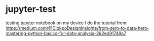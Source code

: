 # jupyter-test
testing jupyter notebook on my device
I do the tutorial from https://medium.com/@DiokpoDesignInsights/from-zero-to-data-hero-mastering-python-basics-for-data-analysis-392ed91749a7
